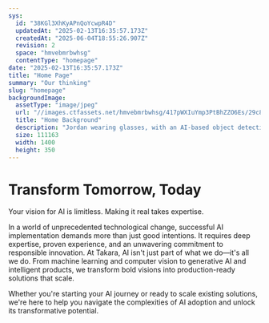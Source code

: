 ```yaml
---
sys:
  id: "38KGl3XhKyAPnQoYcwpR4D"
  updatedAt: "2025-02-13T16:35:57.173Z"
  createdAt: "2025-06-04T18:55:26.907Z"
  revision: 2
  space: "hmvebmrbwhsg"
  contentType: "homepage"
date: "2025-02-13T16:35:57.173Z"
title: "Home Page"
summary: "Our thinking"
slug: "homepage"
backgroundImage:
  assetType: "image/jpeg"
  url: "//images.ctfassets.net/hmvebmrbwhsg/417pWXIuYmp3PtBhZZO6Es/29c81959fa0c9e413ba4a0c8e41b98a1/home-background.jpg"
  title: "Home Background"
  description: "Jordan wearing glasses, with an AI-based object detection overlay. The overlay includes bounding boxes and labels such as “human face,” “glasses,” and “person”, indicating an automated system’s attempt to identify elements in the image. The background features an urban environment with buildings and a brick wall."
  size: 111163
  width: 1400
  height: 350
---
```


# Transform Tomorrow, Today

Your vision for AI is limitless. Making it real takes expertise.

In a world of unprecedented technological change, successful AI implementation demands more than just good intentions. It requires deep expertise, proven experience, and an unwavering commitment to responsible innovation. At Takara, AI isn&#39;t just part of what we do—it&#39;s all we do. From machine learning and computer vision to generative AI and intelligent products, we transform bold visions into production-ready solutions that scale.

Whether you&#39;re starting your AI journey or ready to scale existing solutions, we&#39;re here to help you navigate the complexities of AI adoption and unlock its transformative potential.

